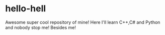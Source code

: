 # hello-hell
Awesome super cool repository of mine! 
Here I'll learn C++,C# and Python and nobody stop me! Besides me! 
